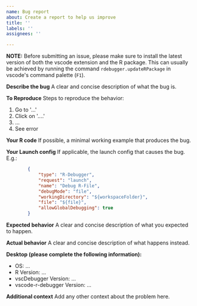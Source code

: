 ```yaml
---
name: Bug report
about: Create a report to help us improve
title: ''
labels: ''
assignees: ''

---
```


**NOTE:** Before submitting an issue, please make sure to install the latest version of both the vscode extension and the R package. This can usually be achieved by running the command `rdebugger.updateRPackage` in vscode's command palette (`F1`).

**Describe the bug**
A clear and concise description of what the bug is.

**To Reproduce**
Steps to reproduce the behavior:
1. Go to '...'
2. Click on '....'
3. ...
4. See error

**Your R code**
If possible, a minimal working example that produces the bug.

**Your Launch config**
If applicable, the launch config that causes the bug. E.g.:
``` json
        {
            "type": "R-Debugger",
            "request": "launch",
            "name": "Debug R-File",
            "debugMode": "file",
            "workingDirectory": "${workspaceFolder}",
            "file": "${file}",
            "allowGlobalDebugging": true
        }
```

**Expected behavior**
A clear and concise description of what you expected to happen.

**Actual behavior**
A clear and concise description of what happens instead.

**Desktop (please complete the following information):**
 - OS: ...
 - R Version: ...
 - vscDebugger Version: ...
 - vscode-r-debugger Version: ...

**Additional context**
Add any other context about the problem here.
